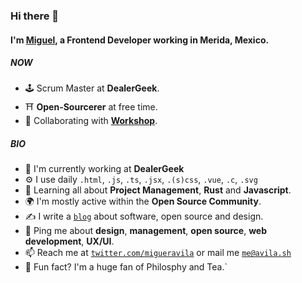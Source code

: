 ### Hi there 👋

#### I'm [Miguel](https://avila.sh), a Frontend Developer working in Merida, Mexico.

##### NOW

- 🕹️ Scrum Master at **DealerGeek**.
- ⛩️ **Open-Sourcerer** at free time.
- 💾 Collaborating with **[Workshop](https://heyworkshop.github.io/Site/)**.

##### BIO

- 🏢 I'm currently working at **DealerGeek**
- ⚙️ I use daily `.html`, `.js`, `.ts`, `.jsx`, `.(s)css`, `.vue`, `.c`, `.svg`
- 🌱 Learning all about **Project Management**, **Rust** and **Javascript**.
- 🌍 I'm mostly active within the **Open Source Community**.
- ✍️ I write a [`blog`](https://avila.sh/blog) about software, open source and design.
- 💬 Ping me about **design**, **management**, **open source**, **web development**, **UX/UI**.
- 📫 Reach me at [`twitter.com/migueravila`](https://twitter.com/migueravila) or mail me [`me@avila.sh`](mailto:me@avila.sh)
- 🍵 Fun fact? I'm a huge fan of Philosphy and Tea.`